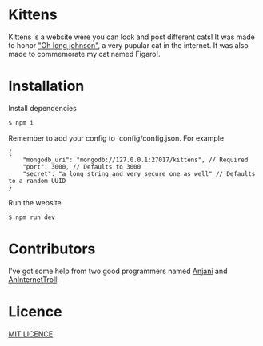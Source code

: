 # Kittens

Kittens is a website were you can look and post different cats! It was made to honor ["Oh long johnson"](https://www.youtube.com/watch?v=kkwiQmGWK4c), a very pupular cat in the internet. It was also made
to commemorate my cat named Figaro!.

# Installation

Install dependencies

```bash
$ npm i
```

Remember to add your config to `config/config.json. For example

```jsonc
{
	"mongodb_uri": "mongodb://127.0.0.1:27017/kittens", // Required
	"port": 3000, // Defaults to 3000
	"secret": "a long string and very secure one as well" // Defaults to a random UUID
}
```

Run the website

```console
$ npm run dev
```

# Contributors

I've got some help from two good programmers named [Anjani](https://github.com/anjani-ch) and [AnInternetTroll](https://github.com/aninternettroll)!

# Licence

[MIT LICENCE](./LICENSE)
